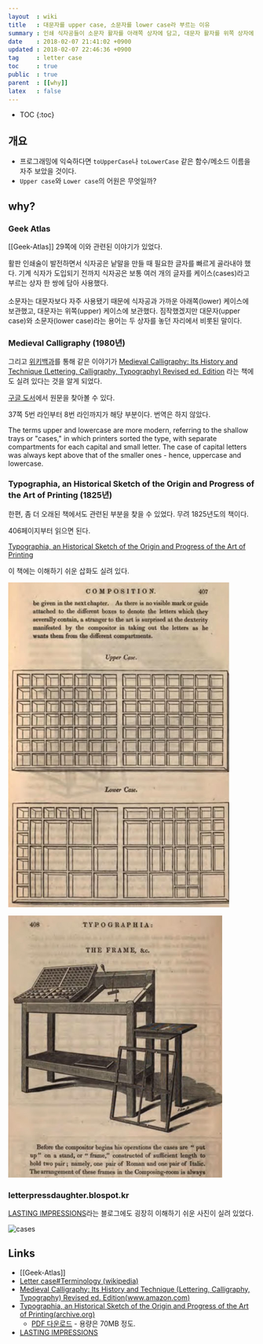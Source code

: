 ```yaml
---
layout  : wiki
title   : 대문자를 upper case, 소문자를 lower case라 부르는 이유
summary : 인쇄 식자공들이 소문자 활자를 아래쪽 상자에 담고, 대문자 활자를 위쪽 상자에 담았기 때문
date    : 2018-02-07 21:41:02 +0900
updated : 2018-02-07 22:46:36 +0900
tag     : letter case
toc     : true
public  : true
parent  : [[why]]
latex   : false
---
```

* TOC
{:toc}

## 개요

* 프로그래밍에 익숙하다면 `toUpperCase`나 `toLowerCase` 같은 함수/메소드 이름을 자주 보았을 것이다.
* `Upper case`와 `Lower case`의 어원은 무엇일까?

## why?

### Geek Atlas

[[Geek-Atlas]] 29쪽에 이와 관련된 이야기가 있었다.

>
활판 인쇄술이 발전하면서 식자공은 낱말을 만들 때 필요한 글자를 빠르게 골라내야 했다.
기계 식자가 도입되기 전까지 식자공은 보통 여러 개의 글자를 케이스(cases)라고 부르는 상자 한 쌍에 담아 사용했다.
<br /> <br />
소문자는 대문자보다 자주 사용됐기 때문에 식자공과 가까운 아래쪽(lower) 케이스에 보관했고, 대문자는 위쪽(upper) 케이스에 보관했다.
짐작했겠지만 대문자(upper case)와 소문자(lower case)라는 용어는 두 상자를 놓던 자리에서 비롯된 말이다.

### Medieval Calligraphy (1980년)

그리고 [위키백과](https://en.wikipedia.org/wiki/Letter_case#Terminology )를 통해 같은 이야기가
[Medieval Calligraphy: Its History and Technique (Lettering, Calligraphy, Typography) Revised ed. Edition](https://www.amazon.com/Medieval-Calligraphy-Technique-Lettering-Typography/dp/0486261425 )
라는 책에도 실려 있다는 것을 알게 되었다.

[구글 도서](https://books.google.co.kr/books?id=oHNtDQAAQBAJ&pg=PA37&redir_esc=y#v=onepage&q&f=false )에서 원문을 찾아볼 수 있다.

37쪽 5번 라인부터 8번 라인까지가 해당 부분이다. 번역은 하지 않았다.

>
The terms upper and lowercase are more modern, referring to the shallow trays or "cases," in which printers sorted the type,
with separate compartments for each capital and small letter.
The case of capital letters was always kept above that of the smaller ones - hence, uppercase and lowercase.

###  Typographia, an Historical Sketch of the Origin and Progress of the Art of Printing (1825년)

한편, 좀 더 오래된 책에서도 관련된 부분을 찾을 수 있었다. 무려 1825년도의 책이다.

406페이지부터 읽으면 된다.

[Typographia, an Historical Sketch of the Origin and Progress of the Art of Printing](https://archive.org/stream/typographiaanhi01hansgoog#page/n468/mode/2up/search/upper+case )

이 책에는 이해하기 쉬운 삽화도 실려 있다.

![case0](/wiki-img/letter-case/letter-case-00.jpg)

![case1](/wiki-img/letter-case/letter-case-01.jpg)

### letterpressdaughter.blospot.kr

[LASTING IMPRESSIONS](https://letterpressdaughter.blogspot.kr/2010/09/upper-case-lower-case.html )라는 블로그에도 굉장히 이해하기 쉬운 사진이 실려 있었다.

![cases](https://3.bp.blogspot.com/__uJC-guN1CM/TJdusqqrE1I/AAAAAAAAARk/qVSelaSBGFc/s1600/9_29+Upper+%26+Lower+Case.JPG)


## Links

* [[Geek-Atlas]]
* [Letter case#Terminology (wikipedia)](https://en.wikipedia.org/wiki/Letter_case#Terminology)
* [Medieval Calligraphy: Its History and Technique (Lettering, Calligraphy, Typography) Revised ed. Edition(www.amazon.com)](https://www.amazon.com/Medieval-Calligraphy-Technique-Lettering-Typography/dp/0486261425)
* [Typographia, an Historical Sketch of the Origin and Progress of the Art of Printing(archive.org)](https://archive.org/stream/typographiaanhi01hansgoog#page/n468/mode/2up/search/upper+case )
    * [PDF 다운로드](https://archive.org/download/typographiaanhi01hansgoog/typographiaanhi01hansgoog.pdf) - 용량은 70MB 정도.
* [LASTING IMPRESSIONS](https://letterpressdaughter.blogspot.kr/2010/09/upper-case-lower-case.html )
